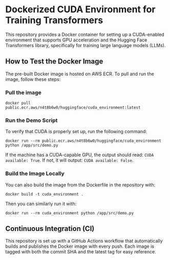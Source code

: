 # Dockerized CUDA Environment for Training Transformers

This repository provides a Docker container for setting up a CUDA-enabled environment that supports GPU acceleration and the Hugging Face Transformers library, specifically for training large language models (LLMs).

## How to Test the Docker Image

The pre-built Docker image is hosted on AWS ECR. To pull and run the image, follow these steps:

### Pull the image
```
docker pull public.ecr.aws/n4t8b6w0/huggingface/cuda_environment:latest
```

### Run the Demo Script

To verify that CUDA is properly set up, run the following command:

```
docker run --rm public.ecr.aws/n4t8b6w0/huggingface/cuda_environment python /app/src/demo.py
```

If the machine has a CUDA-capable GPU, the output should read: `CUDA available: True`. If not, it will output: `CUDA available: False`.

### Build the Image Locally

You can also build the image from the Dockerfile in the repository with:

```
docker build -t cuda_environment .
```

Then you can similarly run it with:

```
docker run --rm cuda_environment python /app/src/demo.py
```

## Continuous Integration (CI)

This repository is set up with a GitHub Actions workflow that automatically builds and publishes the Docker image with every push. Each image is tagged with both the commit SHA and the latest tag for easy reference.
